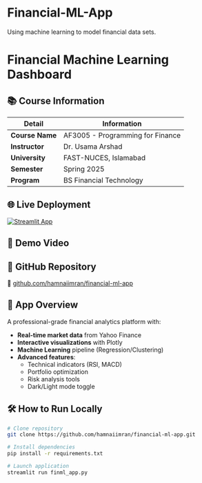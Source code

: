# Financial-ML-App
Using machine learning to model financial data sets.

# Financial Machine Learning Dashboard
## 📚 Course Information
| Detail | Information |
|--------|-------------|
| **Course Name** | AF3005 - Programming for Finance |
| **Instructor** | Dr. Usama Arshad |
| **University** | FAST-NUCES, Islamabad |
| **Semester** | Spring 2025 |
| **Program** | BS Financial Technology |

## 🌐 Live Deployment
[![Streamlit App](https://static.streamlit.io/badges/streamlit_badge_black_white.svg)](https://financial-ml-app.streamlit.app/)

## 📱 Demo Video


## 📂 GitHub Repository
🔗 [github.com/hamnaiimran/financial-ml-app](https://github.com/hamnaiimran/financial-ml-app)

## 🚀 App Overview
A professional-grade financial analytics platform with:
- **Real-time market data** from Yahoo Finance
- **Interactive visualizations** with Plotly
- **Machine Learning** pipeline (Regression/Clustering)
- **Advanced features**:
  - Technical indicators (RSI, MACD)
  - Portfolio optimization
  - Risk analysis tools
  - Dark/Light mode toggle

## 🛠️ How to Run Locally
```bash
# Clone repository
git clone https://github.com/hamnaiimran/financial-ml-app.git

# Install dependencies
pip install -r requirements.txt

# Launch application
streamlit run finml_app.py
